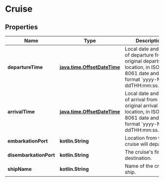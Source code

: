 
# Cruise

## Properties
Name | Type | Description | Notes
------------ | ------------- | ------------- | -------------
**departureTime** | [**java.time.OffsetDateTime**](java.time.OffsetDateTime.md) | Local date and time of departure from original departure location, in ISO-8061 date and time format &#x60;yyyy-MM-ddTHH:mm:ss.SSSZ&#x60;. | 
**arrivalTime** | [**java.time.OffsetDateTime**](java.time.OffsetDateTime.md) | Local date and time of arrival from original arrival location, in ISO-8061 date and time format &#x60;yyyy-MM-ddTHH:mm:ss.SSSZ&#x60;. | 
**embarkationPort** | **kotlin.String** | Location from where cruise will depart. | 
**disembarkationPort** | **kotlin.String** | The cruise&#39;s final destination. | 
**shipName** | **kotlin.String** | Name of the cruise ship. | 




